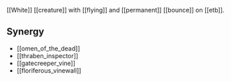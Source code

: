 [[White]] [[creature]] with [[flying]] and [[permanent]] [[bounce]] on [[etb]].
## Synergy
* [[omen_of_the_dead]]
* [[thraben_inspector]]
* [[gatecreeper_vine]]
* [[floriferous_vinewall]]